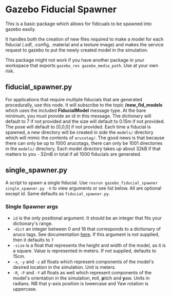 # Gazebo Fiducial Spawner

This is a basic package which allows for fidicuals to be spawned into gazebo easily.

It handles both the creation of new files required to make a model for each fiducial (.sdf, .config, .material and a texture image) and makes the service request to gazebo to put the newly created model in the simulation.

This package might not work if you have another package in your workspace that exports `gazebo_ros gazebo_media_path`. Use at your own risk.


## fiducial_spawner.py

For applications that require multiple fiducials that are generated procedurally, use this node. It will subscribe to the topic **/new_fid_models** which uses the included **FiducialModel** message type. At the bare minimum, you must provide an id in this message. The dictionary will default to 7 if not provided and the size will default to 0.15m if not provided. The pose will default to [0,0,0] if not provided. Each time a fiducial is spawned, a new directory will be created in side the `models/` directory which will mimic the contents of `arucotag/`. The good news is that because there can only be up to 1000 arucotags, there can only be 1001 directories in the `models/` directory. Each model directory takes up about 32kB if that matters to you - 32mB in total if all 1000 fiducials are generated.

## single_spawner.py

A script to spawn a single fiducial. Use `rosrun gazebo_fiducial_spawner single_spawner.py -h` to view arguments or see list below. All are optional except id. Same defaults as `fiducial_spawner.py`. 

### Single Spawner args

* `id` is the only positional argument. It should be an integer that fits your dictionary's range. 
* `-dict` an integer between 0 and 16 that corresponds to a dictionary of aruco tags. See documentation [here](http://wiki.ros.org/aruco_detect#Parameters). If this argument is not supplied, then it defaults to `7`
* `-size` is a float that represents the height and width of the model, as it is a square. Value is represented in meters. If not supplied, defaults to 15cm.
* `-x`, `-y` and `-z` all floats which represent components of the model's desired location in the simulation. Unit is meters.
* `-R`, `-P` and `-Y` all floats as well which represent components of the model's orientation in the simulation, **r**oll, **p**itch and **y**aw. Units in radians. NB that y-axis position is lowercase and Yaw rotation is uppercase.

